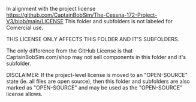 In alignment with the project license https://github.com/CaptainBobSim/The-Cessna-172-Project-V3/blob/main/LICENSE
This folder and subfolders is not labeled for Comercial use.

THIS LICENSE ONLY AFFECTS THIS FOLDER AND IT'S SUBFOLDERS.

The only difference from the GitHub License is that CaptainBobSim.com/shop may not sell components in this folder and it's subfolder.

DISCLAIMER:
If the project-level license is moved to an "OPEN-SOURCE" state (ie. all files are open source), then this folder and subfolders are also marked as "OPEN-SOURCE" and may be used as the "OPEN-SOURCE" license allows.